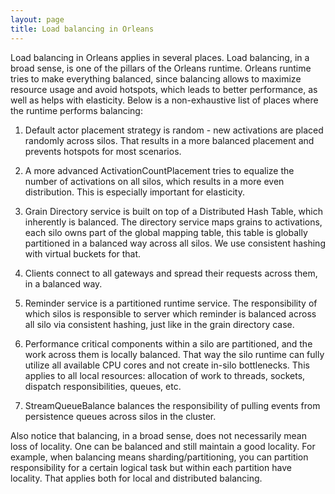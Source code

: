 ```yaml
---
layout: page
title: Load balancing in Orleans
---
```

Load balancing in Orleans applies in several places. Load balancing, in a broad sense, is one of the pillars of the Orleans runtime. Orleans runtime tries to make everything balanced, since balancing allows to maximize resource usage and avoid hotspots, which leads to better performance, as well as helps with elasticity. Below is a non-exhaustive list of places where the runtime performs balancing:

1.	Default actor placement strategy is random - new activations are placed randomly across silos. That results in a more balanced placement and prevents hotspots for most scenarios. 

2.	A more advanced ActivationCountPlacement tries to equalize the number of activations on all silos, which results in a more even distribution. This is especially important for elasticity.

3.	Grain Directory service is built on top of a Distributed Hash Table, which inherently is balanced. The directory service maps grains to activations, each silo owns part of the global mapping table, this table is globally partitioned in a balanced way across all silos. We use consistent hashing with virtual buckets for that.

4.	Clients connect to all gateways and spread their requests across them, in a balanced way.

5.	Reminder service is a partitioned runtime service. The responsibility of which silos is responsible to server which reminder is balanced across all silo via consistent hashing, just like in the grain directory case.

6.	Performance critical components within a silo are partitioned, and the work across them is locally balanced. That way the silo runtime can fully utilize all available CPU cores and not create in-silo bottlenecks. This applies to all local resources: allocation of work to threads, sockets, dispatch responsibilities, queues, etc.

7.	StreamQueueBalance balances the responsibility of pulling events from persistence queues across silos in the cluster.

Also notice that balancing, in a broad sense, does not necessarily mean loss of locality. One can be balanced and still maintain a good locality. For example, when balancing means sharding/partitioning, you can partition responsibility for a certain logical task but within each partition have locality. That applies both for local and distributed balancing.
